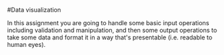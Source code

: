 #Data visualization

In this assignment you are going to handle some basic input operations including validation and manipulation, and then some output operations to take some data and format it in a way that's presentable (i.e. readable to human eyes).
